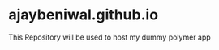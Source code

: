 ajaybeniwal.github.io
=====================

This Repository will be used to host my dummy polymer app
